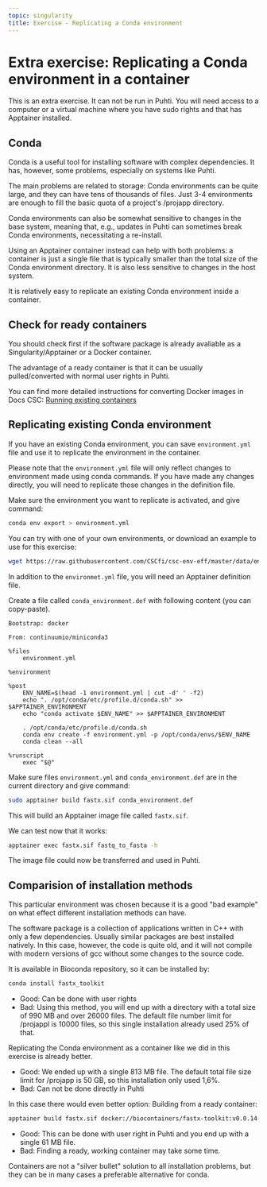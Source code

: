 ```yaml
---
topic: singularity
title: Exercise - Replicating a Conda environment
---
```


# Extra exercise: Replicating a Conda environment in a container

This is an extra exercise. It can not be run in Puhti. You will need  access
to a computer or a virtual machine where you have sudo rights and that has
Apptainer installed.

## Conda
Conda is a useful tool for installing software with complex dependencies. 
It has, however, some problems, especially on systems like Puhti. 

The main problems are related to storage: Conda environments can be quite large,
and they can have tens of thousands of files. Just 3-4 environments are enough to fill
the basic quota of a project's /projapp directory.

Conda environments can also be somewhat sensitive to changes in the base system, 
meaning that, e.g., updates in Puhti can sometimes break Conda environments, 
necessitating a re-install.

Using an Apptainer container instead can help with both problems: 
a container is just a single file that is typically smaller than the total size
of the Conda environment directory. It is also less sensitive to changes in the
host system.

It is relatively easy to replicate an existing Conda environment inside a container.

## Check for ready containers

You should check first if the software package is already avaliable as a Singularity/Apptainer
or a Docker container. 

The advantage of a ready container is that it can be usually pulled/converted with
normal user rights in Puhti.

You can find more detailed instructions for converting Docker images in Docs CSC: 
[Running existing containers](https://docs.csc.fi/computing/containers/run-existing/)

## Replicating existing Conda environment

If you have an existing Conda environment, you can save `environment.yml` file and
use it to replicate the environment in the container.

Please note that the `environment.yml` file will only reflect changes to environment
made using conda commands. If you have made any changes directly, you will need to replicate
those changes in the definition file.

Make sure the environment you want to replicate is activated, and give command:
```bash
conda env export > environment.yml
```
You can try with one of your own environments, or download an example to use for
this exercise:
```bash
wget https://raw.githubusercontent.com/CSCfi/csc-env-eff/master/data/environment.yml
```
In addition to the `environmet.yml` file, you will need an Apptainer definition file.

Create a file called `conda_environment.def` with following content (you can copy-paste).
```text
Bootstrap: docker

From: continuumio/miniconda3

%files
    environment.yml

%environment

%post
    ENV_NAME=$(head -1 environment.yml | cut -d' ' -f2)
    echo ". /opt/conda/etc/profile.d/conda.sh" >> $APPTAINER_ENVIRONMENT
    echo "conda activate $ENV_NAME" >> $APPTAINER_ENVIRONMENT

    . /opt/conda/etc/profile.d/conda.sh
    conda env create -f environment.yml -p /opt/conda/envs/$ENV_NAME
    conda clean --all

%runscript
    exec "$@"
```
Make sure files `environment.yml` and `conda_environment.def` are in the
current directory and give command:

```bash
sudo apptainer build fastx.sif conda_environment.def
```
This will build an Apptainer image file called `fastx.sif`. 

We can test now that it works:
```bash
apptainer exec fastx.sif fastq_to_fasta -h
```
The image file could now be transferred and used in Puhti.

## Comparision of installation methods

This particular environment was chosen because it is a good "bad example" on
what effect different installation methods can have.

The software package is a collection of applications written in C++ with 
only a few dependencies. Usually similar packages are best installed natively. 
In this case, however, the code is quite old, and it will not compile with modern 
versions of gcc without some changes to the source code.

It is available in Bioconda repository, so it can be installed by:
```bash
conda install fastx_toolkit
```
- Good: Can be done with user rights
- Bad: Using this method, you will end up with a directory with a total size of 990 MB 
and over 26000 files. The default file number limit for /projappl is 10000 files, 
so this single installation already used 25% of that.

Replicating the Conda environment as a container like we did in this exercise is already 
better.
- Good: We ended up with a single 813 MB file. The default total file size limit for 
/projapp is 50 GB, so this installation only used 1,6%.
- Bad: Can not be done directly in Puhti

In this case there would even better option: Building from a ready container:
```bash
apptainer build fastx.sif docker://biocontainers/fastx-toolkit:v0.0.14-6-deb_cv1
```
- Good: This can be done with user right in Puhti and you end up with a single 61 MB file.
- Bad: Finding a ready, working container may take some time.

Containers are not a "silver bullet" solution to all installation problems, but they can
be in many cases a preferable alternative for conda.

